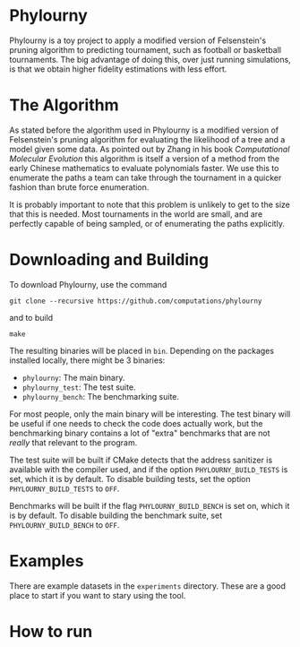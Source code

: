 # Phylourny

Phylourny is a toy project to apply a modified version of Felsenstein's pruning
algorithm to predicting tournament, such as football or basketball tournaments.
The big advantage of doing this, over just running simulations, is that we
obtain higher fidelity estimations with less effort. 

# The Algorithm

As stated before the algorithm used in Phylourny is a modified version of
Felsenstein's pruning algorithm for evaluating the likelihood of a tree and a
model given some data. As pointed out by Zhang in his book _Computational
Molecular Evolution_ this algorithm is itself a version of a method from the
early Chinese mathematics to evaluate polynomials faster. We use this to
enumerate the paths a team can take through the tournament in a quicker fashion
than brute force enumeration.

It is probably important to note that this problem is unlikely to get to the
size that this is needed. Most tournaments in the world are small, and are
perfectly capable of being sampled, or of enumerating the paths explicitly.

# Downloading and Building

To download Phylourny, use the command

```
git clone --recursive https://github.com/computations/phylourny
```

and to build

```
make
```

The resulting binaries will be placed in `bin`. Depending on the packages installed locally, there might be 3 binaries:

- `phylourny`: The main binary.
- `phylourny_test`: The test suite.
- `phylourny_bench`: The benchmarking suite.

For most people, only the main binary will be interesting. The test binary will be useful if one needs to check the code
does actually work, but the benchmarking binary contains a lot of "extra" benchmarks that are not _really_ that relevant
to the program.

The test suite will be built if CMake detects that the address sanitizer is available with the compiler used, and if the
option `PHYLOURNY_BUILD_TESTS` is set, which it is by default. To disable building tests, set the option
`PHYLOURNY_BUILD_TESTS` to `OFF`. 

Benchmarks will be built if the flag `PHYLOURNY_BUILD_BENCH` is set on, which it is by default. To disable building the
benchmark suite, set `PHYLOURNY_BUILD_BENCH` to `OFF`.

# Examples

There are example datasets in the `experiments` directory. These are a good
place to start if you want to stary using the tool.

# How to run


